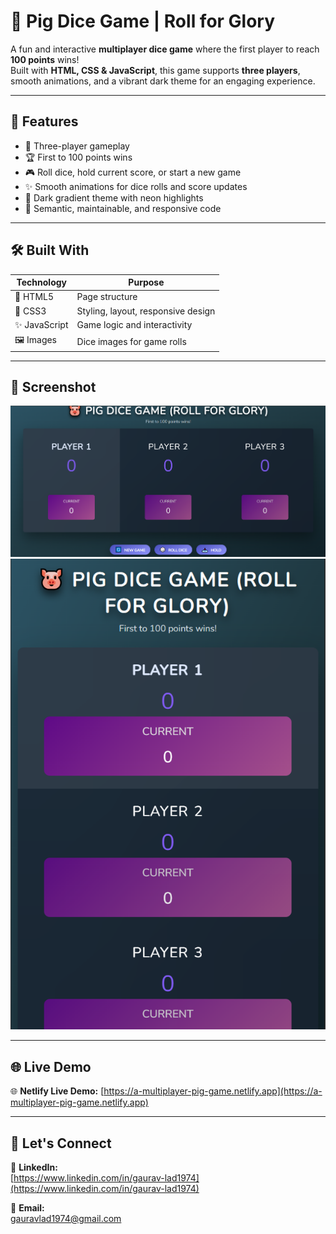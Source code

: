 # 🐷 Pig Dice Game | Roll for Glory

A fun and interactive **multiplayer dice game** where the first player to reach **100 points** wins!  
Built with **HTML, CSS & JavaScript**, this game supports **three players**, smooth animations, and a vibrant dark theme for an engaging experience.

---

## 🎨 Features

- 🎲 Three-player gameplay
- 🏆 First to 100 points wins
- 🎮 Roll dice, hold current score, or start a new game
- ✨ Smooth animations for dice rolls and score updates
- 🌌 Dark gradient theme with neon highlights
- 🧼 Semantic, maintainable, and responsive code

---

## 🛠️ Built With

| Technology    | Purpose                            |
| ------------- | ---------------------------------- |
| 🧱 HTML5      | Page structure                     |
| 🎨 CSS3       | Styling, layout, responsive design |
| ✨ JavaScript | Game logic and interactivity       |
| 🖼️ Images     | Dice images for game rolls         |

---

## 📸 Screenshot

![Pig Game Desktop View](preview/pig-game-desktop.png)  
![Pig Game Mobile View](preview/pig-game-mobile.png)

---

## 🌐 Live Demo

🌐 **Netlify Live Demo:**
[https://a-multiplayer-pig-game.netlify.app](https://a-multiplayer-pig-game.netlify.app)

---

## 📧 Let's Connect

🔗 **LinkedIn:**  
[https://www.linkedin.com/in/gaurav-lad1974](https://www.linkedin.com/in/gaurav-lad1974)

📨 **Email:**  
gauravlad1974@gmail.com
